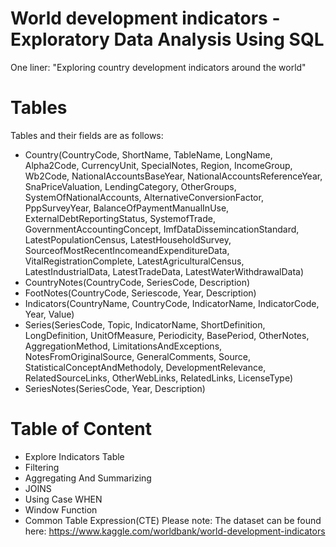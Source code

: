 # World development indicators - Exploratory Data Analysis Using SQL
One liner: "Exploring country development indicators around the world"

# Tables
Tables and their fields are as follows: 
- Country(CountryCode, ShortName, TableName, LongName, Alpha2Code, CurrencyUnit, SpecialNotes, Region, IncomeGroup, Wb2Code, NationalAccountsBaseYear, NationalAccountsReferenceYear, SnaPriceValuation, LendingCategory, OtherGroups, SystemOfNationalAccounts, AlternativeConversionFactor, PppSurveyYear, BalanceOfPaymentManualInUse, ExternalDebtReportingStatus, SystemofTrade, GovernmentAccountingConcept, ImfDataDissemincationStandard, LatestPopulationCensus, LatestHouseholdSurvey, SourceofMostRecentIncomeandExpenditureData, VitalRegistrationComplete, LatestAgriculturalCensus, LatestIndustrialData, LatestTradeData, LatestWaterWithdrawalData)
- CountryNotes(CountryCode, SeriesCode, Description)
- FootNotes(CountryCode, Seriescode, Year, Description)
- Indicators(CountryName, CountryCode, IndicatorName, IndicatorCode, Year, Value)
- Series(SeriesCode, Topic, IndicatorName, ShortDefinition, LongDefinition, UnitOfMeasure, Periodicity, BasePeriod, OtherNotes, AggregationMethod, LimitationsAndExceptions, NotesFromOriginalSource, GeneralComments, Source, StatisticalConceptAndMethodoly, DevelopmentRelevance, RelatedSourceLinks, OtherWebLinks, RelatedLinks, LicenseType)
- SeriesNotes(SeriesCode, Year, Description)

# Table of Content
- Explore Indicators Table
- Filtering
- Aggregating And Summarizing
- JOINS
- Using Case WHEN
- Window Function
- Common Table Expression(CTE)
Please note: The dataset can be found here: https://www.kaggle.com/worldbank/world-development-indicators
